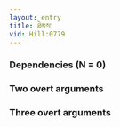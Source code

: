 ```yaml
---
layout: entry
title: ཐེམས་
vid: Hill:0779
---
```

### Dependencies (N = 0)


### Two overt arguments


### Three overt arguments
